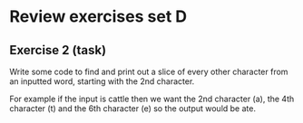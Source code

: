 # Review exercises set D
## Exercise 2 (task)

Write some code to find and print out a slice of every other character from an inputted word, starting with the 2nd character.

For example if the input is cattle then we want the 2nd character (a), the 4th character (t) and the 6th character (e) so the output would be ate.

